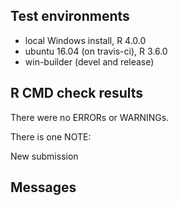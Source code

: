 ## Test environments
* local Windows install, R 4.0.0
* ubuntu 16.04 (on travis-ci), R 3.6.0
* win-builder (devel and release)

## R CMD check results
There were no ERRORs or WARNINGs.

There is one NOTE:  

New submission

## Messages

